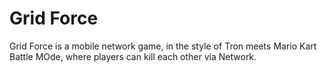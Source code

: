 Grid Force
=========

Grid Force is a mobile network game, in the style of Tron meets Mario Kart Battle MOde, where players can kill each other via Network.
